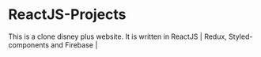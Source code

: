 # ReactJS-Projects
This is a clone disney plus website. It is written in ReactJS | Redux, Styled-components and Firebase |
